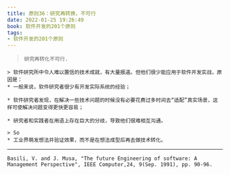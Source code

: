 ```yaml
---
title: 原则36：研究再转换，不可行
date: 2022-01-25 19:26:49
book: 软件开发的201个原则
tags:
- 软件开发的201个原则
---
```


> `研究再转化不可行.`



    > 软件研究所中令人难以置信的技术成就，有大量报道。但他们很少能应用于软件开发实战，原因是：
    * 一般来说，软件研究者很少有开发实际系统的经验；
    
    * 软件研究者发现，在解决一些技术问题的时候没有必要花费过多时间去“适配”真实场景，这样可使解决问题变得更快更容易；
    
    * 研究者和实践者在用语上存在巨大的分歧，导致他们很难相互沟通。
    
    > So
    * 工业界萌发想法并验证效果，而不是在想法成型后再去做技术转化。

---

`Basili, V. and J. Musa, "The future Engineering of software: A Management Perspective", IEEE Computer,24, 9(Sep. 1991), pp. 90-96.`